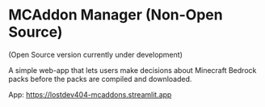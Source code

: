 # MCAddon Manager (Non-Open Source)
(Open Source version currently under development)

A simple web-app that lets users make decisions about Minecraft Bedrock packs before the packs are compiled and downloaded.

App:
https://lostdev404-mcaddons.streamlit.app
